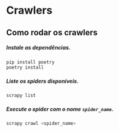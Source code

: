 # Crawlers

## Como rodar os crawlers

##### Instale as dependências.
```sh
pip install poetry
poetry install
```

##### Liste os spiders disponíveis.
```sh
scrapy list
```

##### Execute o spider com o nome `spider_name`.
```sh
scrapy crawl <spider_name>
```
